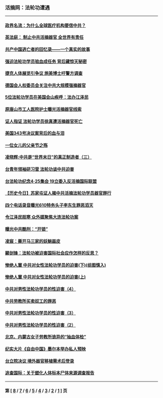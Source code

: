 ### 活摘网：法轮功遭遇
---
#### [政界名流：为什么全球医疗机构要信中共？](../../pages/nf5881/n11945479.md?06030430) 
#### [英法庭： 制止中共活摘器官 全世界有责任](../../pages/nf5881/n11330691.md?06030430) 
#### [共产中国逃亡者的回忆录——一个真实的故事](../../pages/nf5881/n10918649.md?06030430) 
#### [强迫法轮功学员验血成任务 背后藏惊天秘密](../../pages/nf5881/n4252384.md?06030430) 
#### [捷克人体展览引争议 旅美博士吁警方调查](../../pages/nf5881/n9429187.md?06030430) 
#### [德国会人权委员会关注中共大规模强摘器官](../../pages/nf5881/n8418950.md?06030430) 
#### [5位法轮功学员在美国会山疾呼：法办江泽民](../../pages/nf5881/n8101519.md?06030430) 
#### [原唐山市工人医院护士曝光活摘器官线索](../../pages/nf5881/n8076384.md?06030430) 
#### [证人指证 法轮功学员徐真遭活摘器官死亡](../../pages/nf5881/n8042467.md?06030430) 
#### [美国343号决议案背后的血与泪](../../pages/nf5881/n8020684.md?06030430) 
#### [一位女儿的父亲节之殇](../../pages/nf5881/n8014122.md?06030430) 
#### [凌晓辉:中共是“世界末日”的真正制造者（三）](../../pages/nf5881/n4210333.md?06030430) 
#### [台青年领袖研习营 法轮功谈中共迫害](../../pages/nf5881/n4141857.md?06030430) 
#### [台法轮功纪念4‧25集会 19立委入反活摘国际联盟](../../pages/nf5881/n4141821.md?06030430) 
#### [【历史今日】苏家屯证人揭中共活摘法轮功学员器官罪行](../../pages/nf5881/n4135912.md?06030430) 
#### [四个电话录音曝光610特务头子李东生罪恶滔天](../../pages/nf5881/n4040060.md?06030430) 
#### [令江泽民胆寒 众外媒聚焦大连法轮功案](../../pages/nf5881/n3932671.md?06030430) 
#### [曝光中共酷刑：“开锁”](../../pages/nf5881/n3889373.md?06030430) 
#### [凌宸：撕开马三家的妖魅画皮](../../pages/nf5881/n3849369.md?06030430) 
#### [郦剑锋：法轮功被迫害国际社会应作怎样的反思？](../../pages/nf5881/n3824560.md?06030430) 
#### [惨绝人寰 中共对女性法轮功学员的迫害(下)(组图慎入)](../../pages/nf5881/n3816285.md?06030430) 
#### [惨绝人寰 中共对女性法轮功学员的迫害(上)](../../pages/nf5881/n3815374.md?06030430) 
#### [中共对男性法轮功学员的性迫害（4）](../../pages/nf5881/n3769144.md?06030430) 
#### [中共劳教所买卖奴工的罪恶](../../pages/nf5881/n3769378.md?06030430) 
#### [中共对男性法轮功学员的性迫害（3）](../../pages/nf5881/n3768231.md?06030430) 
#### [中共对男性法轮功学员的性迫害（2）](../../pages/nf5881/n3767211.md?06030430) 
#### [北京、内蒙古女子劳教所诡异的“抽血体检”](../../pages/nf5881/n3753158.md?06030430) 
#### [纪实大片《自由中国》墨尔本举办私人预映](../../pages/nf5881/n3743337.md?06030430) 
#### [台立院决议 境外器官移植需术后登录](../../pages/nf5881/n3741520.md?06030430) 
#### [追查国际：关于塑化人体标本尸体来源调查报告](../../pages/nf5881/n3740673.md?06030430) 

---
#### 第 [ [8](./8.md?06030430) / [7](./7.md?06030430) / [6](./6.md?06030430) / [5](./5.md?06030430) / [4](./4.md?06030430) / [3](./3.md?06030430) / [2](./2.md?06030430) / [1](./1.md?06030430) ] 页

